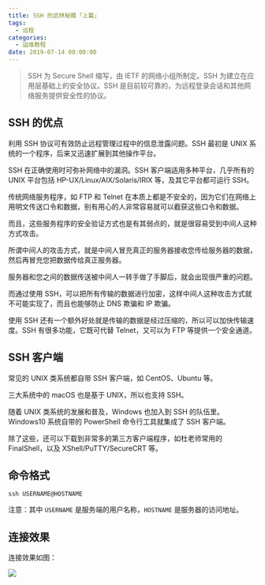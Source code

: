 ```yaml
---
title: SSH 的武林秘籍「上篇」
tags:
  - 远程
categories:
  - 运维教程
date: 2019-07-14 00:00:00
---
```


> SSH 为 Secure Shell 缩写，由 IETF 的网络小组所制定。SSH 为建立在应用层基础上的安全协议。SSH 是目前较可靠的，为远程登录会话和其他网络服务提供安全性的协议。

<!-- more -->

## SSH 的优点

利用 SSH 协议可有效防止远程管理过程中的信息泄露问题。SSH 最初是 UNIX 系统的一个程序，后来又迅速扩展到其他操作平台。

SSH 在正确使用时可弥补网络中的漏洞。SSH 客户端适用多种平台，几乎所有的 UNIX 平台包括 HP-UX/Linux/AIX/Solaris/IRIX 等，及其它平台都可运行 SSH。

传统网络服务程序，如 FTP 和 Telnet 在本质上都是不安全的，因为它们在网络上用明文传送口令和数据，别有用心的人非常容易就可以截获这些口令和数据。

而且，这些服务程序的安全验证方式也是有其弱点的，就是很容易受到中间人这种方式攻击。

所谓中间人的攻击方式，就是中间人冒充真正的服务器接收您传给服务器的数据，然后再冒充您把数据传给真正服务器。

服务器和您之间的数据传送被中间人一转手做了手脚后，就会出现很严重的问题。

而通过使用 SSH，可以把所有传输的数据进行加密，这样中间人这种攻击方式就不可能实现了，而且也能够防止 DNS 欺骗和 IP 欺骗。

使用 SSH 还有一个额外好处就是传输的数据是经过压缩的，所以可以加快传输速度。SSH 有很多功能，它既可代替 Telnet，又可以为 FTP 等提供一个安全通道。

## SSH 客户端

常见的 UNIX 类系统都自带 SSH 客户端，如 CentOS、Ubuntu 等。

三大系统中的 macOS 也是基于 UNIX，所以也支持 SSH。

随着 UNIX 类系统的发展和普及，Windows 也加入到 SSH 的队伍里。Windows10 系统自带的 PowerShell 命令行工具就集成了 SSH 客户端。

除了这些，还可以下载到非常多的第三方客户端程序，如杜老师常用的 FinalShell，以及 XShell/PuTTY/SecureCRT 等。

## 命令格式

```
ssh USERNAME@HOSTNAME
```

注意：其中 `USERNAME` 是服务端的用户名称，`HOSTNAME` 是服务器的访问地址。

## 连接效果

连接效果如图：

![](https://cdn.dusays.com/2019/07/5-1.jpg)

